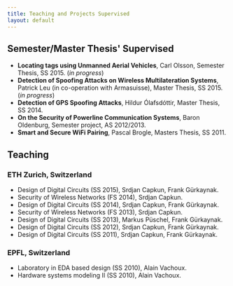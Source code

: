```yaml
---
title: Teaching and Projects Supervised
layout: default
---
```


## Semester/Master Thesis' Supervised
- **Locating tags using Unmanned Aerial Vehicles**, Carl Olsson, Semester Thesis, SS 2015. (*in progress*)
- **Detection of Spoofing Attacks on Wireless Multilateration Systems**, Patrick Leu (in co-operation with Armasuisse), Master Thesis, SS 2015. (*in progress*)
- **Detection of GPS Spoofing Attacks**, Hildur Ólafsdóttir, Master Thesis, SS 2014.
- **On the Security of Powerline Communication Systems**, Baron Oldenburg, Semester project, AS 2012/2013.
- **Smart and Secure WiFi Pairing**, Pascal Brogle, Masters Thesis, SS 2011.

## Teaching

### ETH Zurich, Switzerland
- Design of Digital Circuits (SS 2015), Srdjan Capkun, Frank Gürkaynak.
- Security of Wireless Networks (FS 2014), Srdjan Capkun.
- Design of Digital Circuits (SS 2014), Srdjan Capkun, Frank Gürkaynak.
- Security of Wireless Networks (FS 2013), Srdjan Capkun.
- Design of Digital Circuits (SS 2013), Markus Püschel, Frank Gürkaynak.
- Design of Digital Circuits (SS 2012), Srdjan Capkun, Frank Gürkaynak.
- Design of Digital Circuits (SS 2011), Srdjan Capkun, Frank Gürkaynak.

### EPFL, Switzerland
- Laboratory in EDA based design (SS 2010), Alain Vachoux.
- Hardware systems modeling II (SS 2010), Alain Vachoux.


